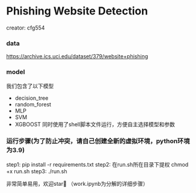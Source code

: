 # Phishing Website Detection
creator: cfg554
### data 
https://archive.ics.uci.edu/dataset/379/website+phishing

### model
我们包含了以下模型
* decision_tree
* random_forest
* MLP
* SVM
* XGBOOST
同时使用了shell脚本文件运行，方便自主选择模型和参数

### 运行步骤(为了防止冲突，请自己创建全新的虚拟环境，python环境为3.9)
step1:
    pip install -r requirements.txt
step2:
    在run.sh所在目录下提权
    chmod +x run.sh
step3:
    ./run.sh

非常简单易用，欢迎star🥰
（work.ipynb为分解的详细步骤）
    